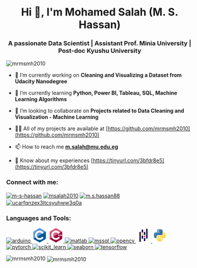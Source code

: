 <h1 align="center">Hi 👋, I'm Mohamed Salah (M. S. Hassan)</h1>
<h3 align="center">A passionate Data Scientist | Assistant Prof. Minia University | Post-doc Kyushu University</h3>

<p align="left"> <img src="https://komarev.com/ghpvc/?username=mrmsmh2010&label=Profile%20views&color=0e75b6&style=flat" alt="mrmsmh2010" /> </p>

- 🔭 I’m currently working on **Cleaning and Visualizing a Dataset from Udacity Nanodegree**

- 🌱 I’m currently learning **Python, Power BI, Tableau, SQL, Machine Learning Algorithms**

- 👯 I’m looking to collaborate on **Projects related to Data Cleaning and Visualization - Machine Learning**

- 👨‍💻 All of my projects are available at [https://github.com/mrmsmh2010](https://github.com/mrmsmh2010)

- 📫 How to reach me **m.salah@mu.edu.eg**

- 📄 Know about my experiences [https://tinyurl.com/3bfdr8e5](https://tinyurl.com/3bfdr8e5)

<h3 align="left">Connect with me:</h3>
<p align="left">
<a href="https://linkedin.com/in/m-s-hassan" target="blank"><img align="center" src="https://raw.githubusercontent.com/rahuldkjain/github-profile-readme-generator/master/src/images/icons/Social/linked-in-alt.svg" alt="m-s-hassan" height="30" width="40" /></a>
<a href="https://kaggle.com/msalah2010" target="blank"><img align="center" src="https://raw.githubusercontent.com/rahuldkjain/github-profile-readme-generator/master/src/images/icons/Social/kaggle.svg" alt="msalah2010" height="30" width="40" /></a>
<a href="https://fb.com/m.s.hassan88" target="blank"><img align="center" src="https://raw.githubusercontent.com/rahuldkjain/github-profile-readme-generator/master/src/images/icons/Social/facebook.svg" alt="m.s.hassan88" height="30" width="40" /></a>
<a href="https://www.youtube.com/c/ucarfqnzex3ltcsyuhww3q0a" target="blank"><img align="center" src="https://raw.githubusercontent.com/rahuldkjain/github-profile-readme-generator/master/src/images/icons/Social/youtube.svg" alt="ucarfqnzex3ltcsyuhww3q0a" height="30" width="40" /></a>
</p>

<h3 align="left">Languages and Tools:</h3>
<p align="left"> <a href="https://www.arduino.cc/" target="_blank" rel="noreferrer"> <img src="https://cdn.worldvectorlogo.com/logos/arduino-1.svg" alt="arduino" width="40" height="40"/> </a> <a href="https://www.cprogramming.com/" target="_blank" rel="noreferrer"> <img src="https://raw.githubusercontent.com/devicons/devicon/master/icons/c/c-original.svg" alt="c" width="40" height="40"/> </a> <a href="https://www.w3schools.com/cpp/" target="_blank" rel="noreferrer"> <img src="https://raw.githubusercontent.com/devicons/devicon/master/icons/cplusplus/cplusplus-original.svg" alt="cplusplus" width="40" height="40"/> </a> <a href="https://www.mathworks.com/" target="_blank" rel="noreferrer"> <img src="https://upload.wikimedia.org/wikipedia/commons/2/21/Matlab_Logo.png" alt="matlab" width="40" height="40"/> </a> <a href="https://www.microsoft.com/en-us/sql-server" target="_blank" rel="noreferrer"> <img src="https://www.svgrepo.com/show/303229/microsoft-sql-server-logo.svg" alt="mssql" width="40" height="40"/> </a> <a href="https://opencv.org/" target="_blank" rel="noreferrer"> <img src="https://www.vectorlogo.zone/logos/opencv/opencv-icon.svg" alt="opencv" width="40" height="40"/> </a> <a href="https://pandas.pydata.org/" target="_blank" rel="noreferrer"> <img src="https://raw.githubusercontent.com/devicons/devicon/2ae2a900d2f041da66e950e4d48052658d850630/icons/pandas/pandas-original.svg" alt="pandas" width="40" height="40"/> </a> <a href="https://www.python.org" target="_blank" rel="noreferrer"> <img src="https://raw.githubusercontent.com/devicons/devicon/master/icons/python/python-original.svg" alt="python" width="40" height="40"/> </a> <a href="https://pytorch.org/" target="_blank" rel="noreferrer"> <img src="https://www.vectorlogo.zone/logos/pytorch/pytorch-icon.svg" alt="pytorch" width="40" height="40"/> </a> <a href="https://scikit-learn.org/" target="_blank" rel="noreferrer"> <img src="https://upload.wikimedia.org/wikipedia/commons/0/05/Scikit_learn_logo_small.svg" alt="scikit_learn" width="40" height="40"/> </a> <a href="https://seaborn.pydata.org/" target="_blank" rel="noreferrer"> <img src="https://seaborn.pydata.org/_images/logo-mark-lightbg.svg" alt="seaborn" width="40" height="40"/> </a> <a href="https://www.tensorflow.org" target="_blank" rel="noreferrer"> <img src="https://www.vectorlogo.zone/logos/tensorflow/tensorflow-icon.svg" alt="tensorflow" width="40" height="40"/> </a> </p>

<p><img align="left" src="https://github-readme-stats.vercel.app/api/top-langs?username=mrmsmh2010&show_icons=true&locale=en&layout=compact" alt="mrmsmh2010" /></p>

<p>&nbsp;<img align="center" src="https://github-readme-stats.vercel.app/api?username=mrmsmh2010&show_icons=true&locale=en" alt="mrmsmh2010" /></p>
